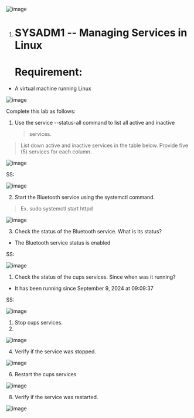 ![image](https://github.com/user-attachments/assets/b79ba937-8e0f-48b3-89cb-e6dc7a1b10a1)


1.  # SYSADM1 -- Managing Services in Linux

    # Requirement: 

-   A virtual machine running Linux

![image](https://github.com/user-attachments/assets/fe550148-9f8f-43df-916e-382517c3c2c3)

Complete this lab as follows:

1.  Use the service --status-all command to list all active and inactive
    > services.

> List down active and inactive services in the table below. Provide
> five (5) services for each column.

 ![image](https://github.com/user-attachments/assets/3beffa02-0e4f-48c2-bc3c-d8f49cd77910)

SS:

![image](https://github.com/user-attachments/assets/70afd764-adec-43f7-9aa1-9344f584b3e2)


2.  Start the Bluetooth service using the systemctl command.

> Ex. sudo systemctl start httpd

![image](https://github.com/user-attachments/assets/baeb426a-b5ff-4a41-9094-abd51fd18012)


3.  Check the status of the Bluetooth service. What is its status?

-   The Bluetooth service status is enabled

SS:

![image](https://github.com/user-attachments/assets/0f1fbf0a-8d8e-4066-a74c-60bf3fc0c1a6)


1.  Check the status of the cups services. Since when was it running?

-   It has been running since September 9, 2024 at 09:09:37

SS:

![image](https://github.com/user-attachments/assets/19c5ae67-7c23-41b5-9009-146ca9ef18b8)


1.  Stop cups services.
2.  
![image](https://github.com/user-attachments/assets/0da3fdd8-89b8-4864-a670-7794bdd29f13)


4.  Verify if the service was stopped.
   
![image](https://github.com/user-attachments/assets/3e0c4570-a82d-4d85-b67d-3f13b83ccb43)


6.  Restart the cups services
   
![image](https://github.com/user-attachments/assets/c7d090bc-f2b7-4fe6-ad5a-3cbd9bc06ce5)


8.  Verify if the service was restarted.
   
![image](https://github.com/user-attachments/assets/5ab92406-c0cd-4510-8f4b-ad783849a0d2)


